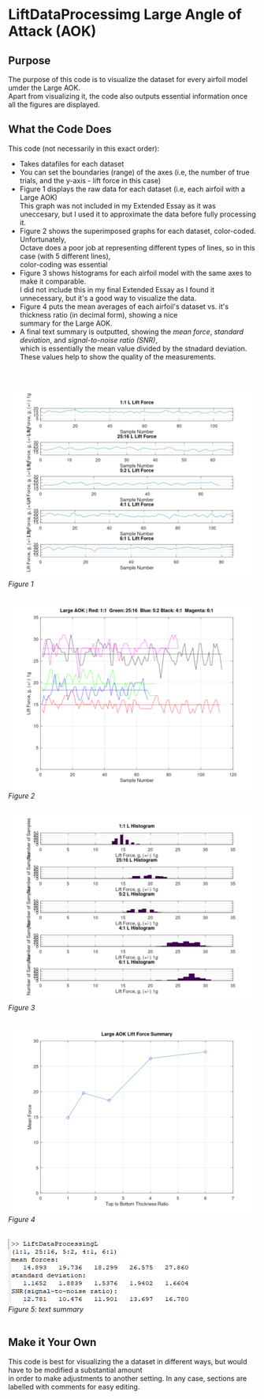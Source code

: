 # LiftDataProcessimg Large Angle of Attack (AOK)

## Purpose

The purpose of this code is to visualize the dataset for every airfoil model umder the Large AOK.   
Apart from visualizing it, the code also outputs essential information once all the figures are displayed. 

## What the Code Does

This code (not necessarily in this exact order): 

* Takes datafiles for each dataset
* You can set the boundaries (range) of the axes (i.e, the number of true trials, and the y-axis - lift force in this case)
* Figure 1 displays the raw data for each dataset (i.e, each airfoil with a Large AOK)   
This graph was not included in my Extended Essay as it was uneccesary, but I used it to approximate the data before fully processing it.
* Figure 2 shows the superimposed graphs for each dataset, color-coded. Unfortunately,   
Octave does a poor job at representing different types of lines, so in this case (with 5 different lines),   
color-coding was essential
* Figure 3 shows histograms for each airfoil model with the same axes to make it comparable.   
I did not include this in my final Extended Essay as I found it unnecessary, but it's a good way to visualize the data. 
* Figure 4 puts the mean averages of each airfoil's dataset vs. it's thickness ratio (in decimal form), showing a nice  
summary for the Large AOK.
* A final text summary is outputted, showing the *mean force*, *standard deviation*, and *signal-to-noise ratio (SNR)*,  
which is essentially the mean value divided by the stnadard deviation. These values help to show the quality of the measurements. 

<br/>
<br/>

![Figure 1](Figure1.png)<br/>
*Figure 1* <br/><br/>


![Figure 2](Figure2.png)<br/>
*Figure 2*<br/><br/>


![Figure 3](Figure3.png)<br/>
*Figure 3*<br/><br/>


![Figure 4](Figure4.png)<br/>
*Figure 4*<br/><br/>

![Text Summary](Figure5.png)<br/>
*Figure 5: text summary*<br/><br/>

## Make it Your Own

This code is best for visualizing the a dataset in different ways, but would have to be modified a substantial amount   
in order to make adjustments to another setting. In any case, sections are labelled with comments for easy editing. 

